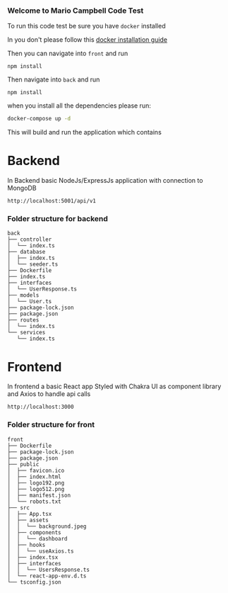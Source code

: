 ### Welcome to Mario Campbell Code Test

To run this code test be sure you have `docker` installed

In you don't please follow this [docker installation guide](https://docs.docker.com/get-docker/) 

Then you can navigate into `front` and run
```
npm install
```
Then navigate into `back` and run
```
npm install
```
when you install all the dependencies please run:
```sh 
docker-compose up -d
```
This will build and run the application which contains

# Backend

In Backend basic NodeJs/ExpressJs application with connection to MongoDB
```
http://localhost:5001/api/v1
```
### Folder structure for backend
```
back
├── controller
│  └── index.ts
├── database
│  ├── index.ts
│  └── seeder.ts
├── Dockerfile
├── index.ts
├── interfaces
│  └── UserResponse.ts
├── models
│  └── User.ts
├── package-lock.json
├── package.json
├── routes
│  └── index.ts
└── services
   └── index.ts

```

# Frontend
In frontend a basic React app Styled with Chakra UI as component library and Axios to handle api calls

```
http://localhost:3000
```

### Folder structure for front
```
front
├── Dockerfile
├── package-lock.json
├── package.json
├── public
│  ├── favicon.ico
│  ├── index.html
│  ├── logo192.png
│  ├── logo512.png
│  ├── manifest.json
│  └── robots.txt
├── src
│  ├── App.tsx
│  ├── assets
│  │  └── background.jpeg
│  ├── components
│  │  └── dashboard
│  ├── hooks
│  │  └── useAxios.ts
│  ├── index.tsx
│  ├── interfaces
│  │  └── UsersResponse.ts
│  └── react-app-env.d.ts
└── tsconfig.json
```

